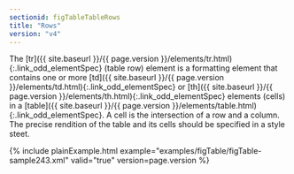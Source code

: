 ```yaml
---
sectionid: figTableTableRows
title: "Rows"
version: "v4"
---
```




The [tr]({{ site.baseurl }}/{{ page.version }}/elements/tr.html){:.link_odd_elementSpec} (table row) element is a formatting element that contains one
or more [td]({{ site.baseurl }}/{{ page.version }}/elements/td.html){:.link_odd_elementSpec} or [th]({{ site.baseurl }}/{{ page.version }}/elements/th.html){:.link_odd_elementSpec} elements (cells) in a [table]({{ site.baseurl }}/{{ page.version }}/elements/table.html){:.link_odd_elementSpec}. A cell is the intersection of a row and a column. The precise
rendition of the table and its cells should be specified in a style steet.

{% include plainExample.html example="examples/figTable/figTable-sample243.xml" valid="true" version=page.version %}


